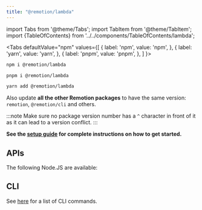 ```yaml
---
title: "@remotion/lambda"
---
```


import Tabs from '@theme/Tabs';
import TabItem from '@theme/TabItem';
import {TableOfContents} from '../../components/TableOfContents/lambda';

<Tabs
defaultValue="npm"
values={[
{ label: 'npm', value: 'npm', },
{ label: 'yarn', value: 'yarn', },
{ label: 'pnpm', value: 'pnpm', },
]
}>
<TabItem value="npm">

```bash
npm i @remotion/lambda
```

  </TabItem>

  <TabItem value="pnpm">

```bash
pnpm i @remotion/lambda
```

  </TabItem>
  <TabItem value="yarn">

```bash
yarn add @remotion/lambda
```

  </TabItem>

</Tabs>

Also update **all the other Remotion packages** to have the same version: `remotion`, `@remotion/cli` and others.

:::note
Make sure no package version number has a `^` character in front of it as it can lead to a version conflict.
:::

**See the [setup guide](/docs/lambda/setup) for complete instructions on how to get started.**

## APIs

The following Node.JS are available:

<TableOfContents />

## CLI

See [here](/docs/lambda/cli) for a list of CLI commands.

